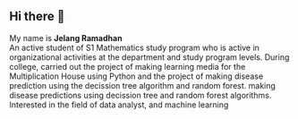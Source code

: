 ## Hi there 👋
My name is **Jelang Ramadhan** <br>
An active student of S1 Mathematics study program who is active in organizational activities at the department and study program levels.  During college, carried out the project of making learning media for the Multiplication House using Python and the project of making disease prediction using the decission tree algorithm and random forest. making disease predictions using decission tree and random forest algorithms. Interested in the field of data analyst, and machine learning

<!--
**JelangR/JELANGR** is a ✨ _special_ ✨ repository because its `README.md` (this file) appears on your GitHub profile.

Here are some ideas to get you started:

- 🔭 I’m currently working on ...
- 🌱 I’m currently learning ...
- 👯 I’m looking to collaborate on ...
- 🤔 I’m looking for help with ...
- 💬 Ask me about ...
- 📫 How to reach me: ...
- 😄 Pronouns: ...
- ⚡ Fun fact: ...
-->
